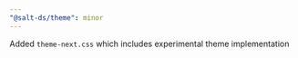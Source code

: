 ```yaml
---
"@salt-ds/theme": minor
---
```


Added `theme-next.css` which includes experimental theme implementation
